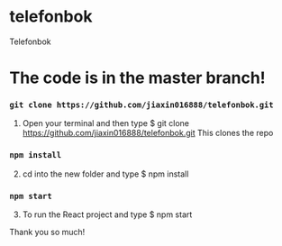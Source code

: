 # telefonbok
Telefonbok 

# The code is in the master branch! 


### `git clone https://github.com/jiaxin016888/telefonbok.git `
1. Open your terminal and then type $ git clone https://github.com/jiaxin016888/telefonbok.git
This clones the repo 


### `npm install `
2. cd into the new folder and type $ npm install


### `npm start `
3. To run the React project and type $ npm start

Thank you so much!
